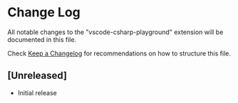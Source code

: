 # Change Log

All notable changes to the "vscode-csharp-playground" extension will be documented in this file.

Check [Keep a Changelog](http://keepachangelog.com/) for recommendations on how to structure this file.

## [Unreleased]

- Initial release